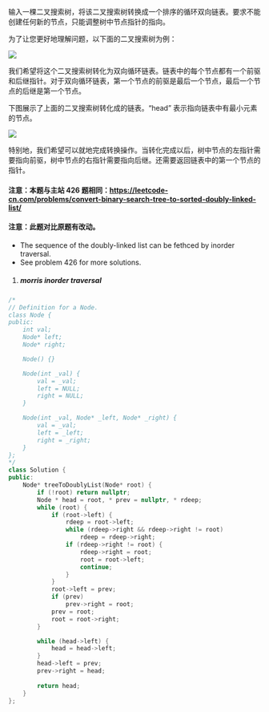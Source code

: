 输入一棵二叉搜索树，将该二叉搜索树转换成一个排序的循环双向链表。要求不能创建任何新的节点，只能调整树中节点指针的指向。

 


为了让您更好地理解问题，以下面的二叉搜索树为例：

 
![](https://assets.leetcode.com/uploads/2018/10/12/bstdlloriginalbst.png)
 

我们希望将这个二叉搜索树转化为双向循环链表。链表中的每个节点都有一个前驱和后继指针。对于双向循环链表，第一个节点的前驱是最后一个节点，最后一个节点的后继是第一个节点。

下图展示了上面的二叉搜索树转化成的链表。“head” 表示指向链表中有最小元素的节点。

 
![](https://assets.leetcode.com/uploads/2018/10/12/bstdllreturndll.png)
 

特别地，我们希望可以就地完成转换操作。当转化完成以后，树中节点的左指针需要指向前驱，树中节点的右指针需要指向后继。还需要返回链表中的第一个节点的指针。


 

#### 注意：本题与主站 426 题相同：https://leetcode-cn.com/problems/convert-binary-search-tree-to-sorted-doubly-linked-list/

#### 注意：此题对比原题有改动。

- The sequence of the doubly-linked list can be fethced by inorder traversal.
- See problem 426 for more solutions.

1. ##### morris inorder traversal

```c++
/*
// Definition for a Node.
class Node {
public:
    int val;
    Node* left;
    Node* right;

    Node() {}

    Node(int _val) {
        val = _val;
        left = NULL;
        right = NULL;
    }

    Node(int _val, Node* _left, Node* _right) {
        val = _val;
        left = _left;
        right = _right;
    }
};
*/
class Solution {
public:
    Node* treeToDoublyList(Node* root) {
        if (!root) return nullptr;
        Node * head = root, * prev = nullptr, * rdeep;
        while (root) {
            if (root->left) {
                rdeep = root->left;
                while (rdeep->right && rdeep->right != root)
                    rdeep = rdeep->right;
                if (rdeep->right != root) {
                    rdeep->right = root;
                    root = root->left;
                    continue;
                }
            }
            root->left = prev;
            if (prev)
                prev->right = root;
            prev = root;
            root = root->right;
        }

        while (head->left) {
            head = head->left;
        }
        head->left = prev;
        prev->right = head;
        
        return head;
    }
};
```